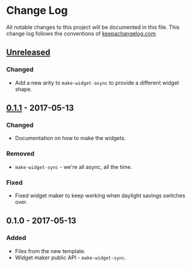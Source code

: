# Change Log
All notable changes to this project will be documented in this file. This change log follows the conventions of [keepachangelog.com](http://keepachangelog.com/).

## [Unreleased]
### Changed
- Add a new arity to `make-widget-async` to provide a different widget shape.

## [0.1.1] - 2017-05-13
### Changed
- Documentation on how to make the widgets.

### Removed
- `make-widget-sync` - we're all async, all the time.

### Fixed
- Fixed widget maker to keep working when daylight savings switches over.

## 0.1.0 - 2017-05-13
### Added
- Files from the new template.
- Widget maker public API - `make-widget-sync`.

[Unreleased]: https://github.com/your-name/grpc/compare/0.1.1...HEAD
[0.1.1]: https://github.com/your-name/grpc/compare/0.1.0...0.1.1

